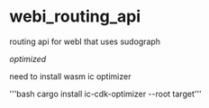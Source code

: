 # webi_routing_api
routing api for webI that uses sudograph


*optimized*

need to install wasm ic optimizer

'''bash cargo install ic-cdk-optimizer --root target'''
